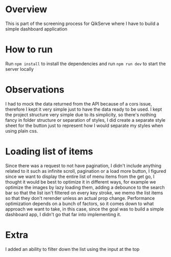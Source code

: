 # Overview

This is part of the screening process for QikServe where I have to build a simple dashboard application

# How to run
Run `npm install` to install the dependencies and run `npm run dev` to start the server locally

# Observations

I had to mock the data returned from the API because of a cors issue, therefore I kept it very simple just to have the data ready to be used.
I kept the project structure very simple due to its simplicity, so there's nothing fancy in folder structure or separation of styles, I did create a separate style sheet for the button just to represent how I would separate my styles when using plain css.

# Loading list of items
Since there was a request to not have pagination, I didn't include anything related to it such as infinite scroll, pagination or a load more button, I figured since we want to display the entire list of menu items from the get go, I thought it would be best to optimize it in different ways, for example we optimize the images by lazy loading them, adding a debounce to the search bar so that the list isn't filtered on every key stroke, we memo the list items so that they don't rerender unless an actual prop change.
Performance optimization depends on a bunch of factors, so it comes down to what approach we want to take, in this case, since the goal was to build a simple dashboard app, I didn't go that far into implementing it.

# Extra
I added an ability to filter down the list using the input at the top